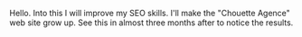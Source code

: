 Hello. Into this I will improve my SEO skills.
I'll make the "Chouette Agence" web site grow up.
See this in almost three months after to notice the results.

